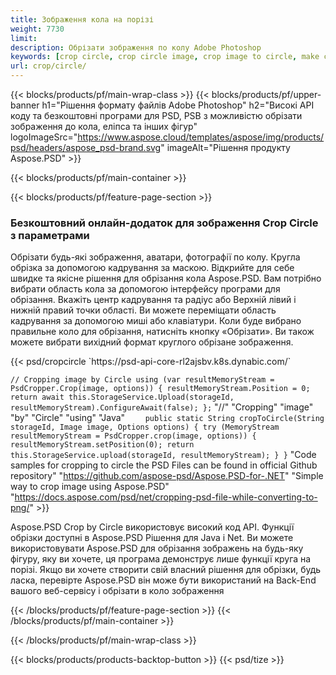```yaml
---
title: Зображення кола на порізі
weight: 7730
limit: 
description: Обрізати зображення по колу Adobe Photoshop
keywords: [crop circle, crop circle image, crop image to circle, make circle photo]
url: crop/circle/
---
```

{{< blocks/products/pf/main-wrap-class >}}
{{< blocks/products/pf/upper-banner h1="Рішення формату файлів Adobe Photoshop" h2="Високі API коду та безкоштовні програми для PSD, PSB з можливістю обрізати зображення до кола, еліпса та інших фігур" logoImageSrc="https://www.aspose.cloud/templates/aspose/img/products/psd/headers/aspose_psd-brand.svg" imageAlt="Рішення продукту Aspose.PSD" >}}

{{< blocks/products/pf/main-container >}}

{{< blocks/products/pf/feature-page-section >}}
<h3 class="headingpdleft">Безкоштовний онлайн-додаток для зображення Crop Circle з параметрами</h3>
<p>Обрізати будь-які зображення, аватари, фотографії по колу. Кругла обрізка за допомогою кадрування за маскою. Відкрийте для себе швидке та якісне рішення для обрізання кола Aspose.PSD. Вам потрібно вибрати область кола за допомогою інтерфейсу програми для обрізання. Вкажіть центр кадрування та радіус або Верхній лівий і нижній правий точки області. Ви можете переміщати область кадрування за допомогою миші або клавіатури. Коли буде вибрано правильне коло для обрізання, натисніть кнопку «Обрізати». Ви також можете вибрати вихідний формат круглого обрізане зображення.</p>
{{< psd/cropcircle `https://psd-api-core-rl2ajsbv.k8s.dynabic.com/` 

`// Cropping image by Circle
using (var resultMemoryStream = PsdCropper.Crop(image, options))
{
	resultMemoryStream.Position = 0;
	return await this.StorageService.Upload(storageId, resultMemoryStream).ConfigureAwait(false);
};` 
     "//" "Cropping" "image" "by" "Circle" "using" "Java" 
`    public static String cropToCircle(String storageId, Image image, Options options) {
        try (MemoryStream resultMemoryStream = PsdCropper.crop(image, options)) {
            resultMemoryStream.setPosition(0);
            return this.StorageService.upload(storageId, resultMemoryStream);
        }
    }` 
"Code samples for cropping to circle the PSD Files can be found in official Github repository"  "https://github.com/aspose-psd/Aspose.PSD-for-.NET" 
"Simple way to crop image using Aspose.PSD" "https://docs.aspose.com/psd/net/cropping-psd-file-while-converting-to-png/" >}}
<p>Aspose.PSD Crop by Circle використовує високий код API. Функції обрізки доступні в Aspose.PSD Рішення для Java і Net. Ви можете використовувати Aspose.PSD для обрізання зображень на будь-яку фігуру, яку ви хочете, ця програма демонструє лише функції круга на порізі. Якщо ви хочете створити свій власний рішення для обрізки, будь ласка, перевірте Aspose.PSD він може бути використаний на Back-End вашого веб-сервісу і обрізати в коло зображення</p>
<!--<ul>
<li><a href="psb">PSB Circle Crop</a></li>
<li><a href="ellipse">Ellipse crop App</a></li>
</ul>-->
{{< /blocks/products/pf/feature-page-section >}}
{{< /blocks/products/pf/main-container >}}


{{< /blocks/products/pf/main-wrap-class >}}

{{< blocks/products/products-backtop-button >}}
{{< psd/tize >}}
